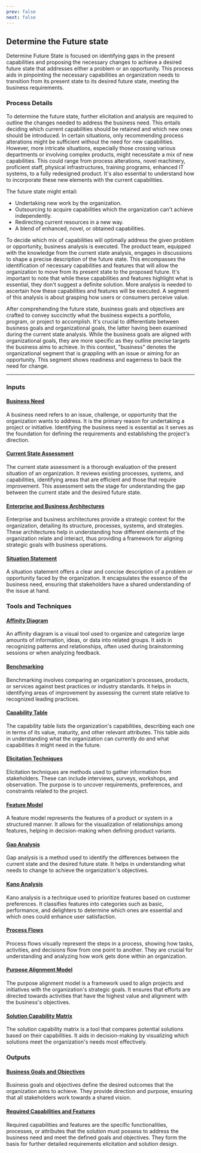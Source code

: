 ```yaml
---
prev: false
next: false
---
```


## Determine the Future state

Determine Future State is focused on identifying gaps in the present capabilities and proposing the necessary changes to achieve a desired future state that addresses either a problem or an opportunity. This process aids in pinpointing the necessary capabilities an organization needs to transition from its present state to its desired future state, meeting the business requirements.

### Process Details

To determine the future state, further elicitation and analysis are required to outline the changes needed to address the business need. This entails deciding which current capabilities should be retained and which new ones should be introduced. In certain situations, only recommending process alterations might be sufficient without the need for new capabilities. However, more intricate situations, especially those crossing various departments or involving complex products, might necessitate a mix of new capabilities. This could range from process alterations, novel machinery, proficient staff, physical infrastructures, training programs, enhanced IT systems, to a fully redesigned product. It's also essential to understand how to incorporate these new elements with the current capabilities.

The future state might entail:

- Undertaking new work by the organization.
- Outsourcing to acquire capabilities which the organization can't achieve independently.
- Redirecting current resources in a new way.
- A blend of enhanced, novel, or obtained capabilities.

To decide which mix of capabilities will optimally address the given problem or opportunity, business analysis is executed. The product team, equipped with the knowledge from the current state analysis, engages in discussions to shape a precise description of the future state. This encompasses the identification of necessary capabilities and features that will allow the organization to move from its present state to the proposed future. It's important to note that while these capabilities and features highlight what is essential, they don't suggest a definite solution. More analysis is needed to ascertain how these capabilities and features will be executed. A segment of this analysis is about grasping how users or consumers perceive value.

After comprehending the future state, business goals and objectives are crafted to convey succinctly what the business expects a portfolio, program, or project to accomplish. It's crucial to differentiate between business goals and organizational goals, the latter having been examined during the current state analysis. While the business goals are aligned with organizational goals, they are more specific as they outline precise targets the business aims to achieve. In this context, "business" denotes the organizational segment that is grappling with an issue or aiming for an opportunity. This segment shows readiness and eagerness to back the need for change.

---

### Inputs

#### [Business Need](/content/gist/business-analysis/inputs-outputs/assessment-of-business-value.md)

A business need refers to an issue, challenge, or opportunity that the organization wants to address. It is the primary reason for undertaking a project or initiative. Identifying the business need is essential as it serves as the foundation for defining the requirements and establishing the project's direction.

#### [Current State Assessment](/content/gist/business-analysis/inputs-outputs/assessment-of-business-value.md)

The current state assessment is a thorough evaluation of the present situation of an organization. It reviews existing processes, systems, and capabilities, identifying areas that are efficient and those that require improvement. This assessment sets the stage for understanding the gap between the current state and the desired future state.

#### [Enterprise and Business Architectures](/content/gist/business-analysis/inputs-outputs/assessment-of-business-value.md)

Enterprise and business architectures provide a strategic context for the organization, detailing its structure, processes, systems, and strategies. These architectures help in understanding how different elements of the organization relate and interact, thus providing a framework for aligning strategic goals with business operations.

#### [Situation Statement](/content/gist/business-analysis/inputs-outputs/assessment-of-business-value.md)

A situation statement offers a clear and concise description of a problem or opportunity faced by the organization. It encapsulates the essence of the business need, ensuring that stakeholders have a shared understanding of the issue at hand.

### Tools and Techniques

#### [Affinity Diagram](/content/gist/business-analysis/tools-techniques/benchmarking.md)

An affinity diagram is a visual tool used to organize and categorize large amounts of information, ideas, or data into related groups. It aids in recognizing patterns and relationships, often used during brainstorming sessions or when analyzing feedback.

#### [Benchmarking](/content/gist/business-analysis/tools-techniques/benchmarking.md)

Benchmarking involves comparing an organization's processes, products, or services against best practices or industry standards. It helps in identifying areas of improvement by assessing the current state relative to recognized leading practices.

#### [Capability Table](/content/gist/business-analysis/tools-techniques/benchmarking.md)

The capability table lists the organization's capabilities, describing each one in terms of its value, maturity, and other relevant attributes. This table aids in understanding what the organization can currently do and what capabilities it might need in the future.

#### [Elicitation Techniques](/content/gist/business-analysis/tools-techniques/benchmarking.md)

Elicitation techniques are methods used to gather information from stakeholders. These can include interviews, surveys, workshops, and observation. The purpose is to uncover requirements, preferences, and constraints related to the project.

#### [Feature Model](/content/gist/business-analysis/tools-techniques/benchmarking.md)

A feature model represents the features of a product or system in a structured manner. It allows for the visualization of relationships among features, helping in decision-making when defining product variants.

#### [Gap Analysis](/content/gist/business-analysis/tools-techniques/benchmarking.md)

Gap analysis is a method used to identify the differences between the current state and the desired future state. It helps in understanding what needs to change to achieve the organization's objectives.

#### [Kano Analysis](/content/gist/business-analysis/tools-techniques/benchmarking.md)

Kano analysis is a technique used to prioritize features based on customer preferences. It classifies features into categories such as basic, performance, and delighters to determine which ones are essential and which ones could enhance user satisfaction.

#### [Process Flows](/content/gist/business-analysis/tools-techniques/benchmarking.md)

Process flows visually represent the steps in a process, showing how tasks, activities, and decisions flow from one point to another. They are crucial for understanding and analyzing how work gets done within an organization.

#### [Purpose Alignment Model](/content/gist/business-analysis/tools-techniques/benchmarking.md)

The purpose alignment model is a framework used to align projects and initiatives with the organization's strategic goals. It ensures that efforts are directed towards activities that have the highest value and alignment with the business's objectives.

#### [Solution Capability Matrix](/content/gist/business-analysis/tools-techniques/benchmarking.md)

The solution capability matrix is a tool that compares potential solutions based on their capabilities. It aids in decision-making by visualizing which solutions meet the organization's needs most effectively.

### Outputs

#### [Business Goals and Objectives](/content/gist/business-analysis/inputs-outputs/assessment-of-business-value.md)

Business goals and objectives define the desired outcomes that the organization aims to achieve. They provide direction and purpose, ensuring that all stakeholders work towards a shared vision.

#### [Required Capabilities and Features](/content/gist/business-analysis/inputs-outputs/assessment-of-business-value.md)

Required capabilities and features are the specific functionalities, processes, or attributes that the solution must possess to address the business need and meet the defined goals and objectives. They form the basis for further detailed requirements elicitation and solution design.
